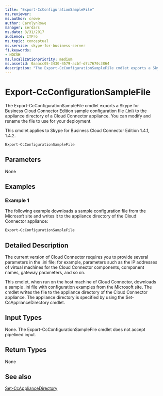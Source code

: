 ```yaml
---
title: "Export-CcConfigurationSampleFile"
ms.reviewer: 
ms.author: crowe
author: CarolynRowe
manager: serdars
ms.date: 3/31/2017
audience: ITPro
ms.topic: conceptual
ms.service: skype-for-business-server
f1.keywords:
- NOCSH
ms.localizationpriority: medium
ms.assetid: 0aaacc05-3430-4579-acbf-d7c7670c3864
description: "The Export-CcConfigurationSampleFile cmdlet exports a Skype for Business Cloud Connector Edition sample configuration file (.ini) to the appliance directory of a Cloud Connector appliance. You can modify and rename the file to use for your deployment."
---
```


# Export-CcConfigurationSampleFile
 
The Export-CcConfigurationSampleFile cmdlet exports a Skype for Business Cloud Connector Edition sample configuration file (.ini) to the appliance directory of a Cloud Connector appliance. You can modify and rename the file to use for your deployment.
  
This cmdlet applies to Skype for Business Cloud Connector Edition 1.4.1, 1.4.2.
  
```powershell
Export-CcConfigurationSampleFile
```

## Parameters

None
  
## Examples
<a name="Examples"> </a>

### Example 1

The following example downloads a sample configuration file from the Microsoft site and writes it to the appliance directory of the Cloud Connector appliance:
  
```powershell
Export-CcConfigurationSampleFile
```

## Detailed Description
<a name="DetailedDescription"> </a>

The current version of Cloud Connector requires you to provide several parameters in the .ini file; for example, parameters such as the IP addresses of virtual machines for the Cloud Connector components, component names, gateway parameters, and so on.
  
This cmdlet, when run on the host machine of Cloud Connector, downloads a sample .ini file with configuration examples from the Microsoft site. The cmdlet writes the file to the appliance directory of the Cloud Connector appliance. The appliance directory is specified by using the Set-CcApplianceDirectory cmdlet.
  
## Input Types
<a name="InputTypes"> </a>

None. The Export-CcConfigurationSampleFile cmdlet does not accept pipelined input. 
  
## Return Types
<a name="ReturnTypes"> </a>

None
  
## See also
<a name="ReturnTypes"> </a>

[Set-CcApplianceDirectory](set-ccappliancedirectory.md)
  

